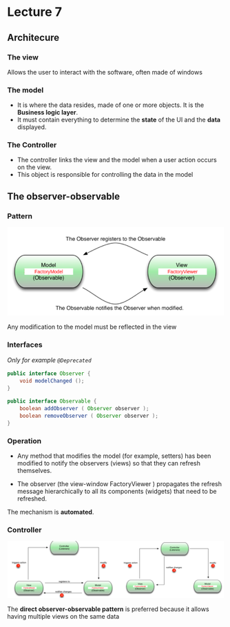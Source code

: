 # Lecture 7

## Architecure

### The view

Allows the user to interact with the software, often made of windows

### The model

- It is where the data resides, made of one or more objects. It is the **Business logic layer**.
- It must contain everything to determine the **state** of the UI and the **data** displayed.

### The Controller

- The controller links the view and the model when a user action occurs on the view.
- This object is responsible for controlling the data in the model

## The observer-observable

### Pattern

![alt text](observer-observable_pattern.png)

Any modification to the model must be reflected in the view

### Interfaces

*Only for example `@Deprecated`*

```java
public interface Observer {
    void modelChanged ();
}
```

```java
public interface Observable {
    boolean addObserver ( Observer observer );
    boolean removeObserver ( Observer observer );
}
```

### Operation

- Any method that modifies the model (for example, setters) has been modified to notify the observers (views) so that they can refresh themselves. 

- The observer (the view-window FactoryViewer ) propagates the refresh message hierarchically to all its components (widgets) that need to be refreshed. 

The mechanism is **automated**.

### Controller

![alt text](controller.png)

The **direct observer-observable pattern** is preferred because it allows having multiple views on the same data